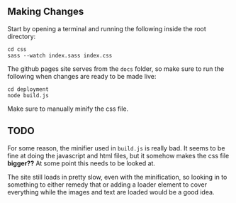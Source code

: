 ## Making Changes
Start by opening a terminal and running the following inside the root directory:
```
cd css
sass --watch index.sass index.css
```

The github pages site serves from the `docs` folder, so make sure to run the following when changes are ready to be made live:
```
cd deployment
node build.js
```

Make sure to manually minify the css file.

## TODO
For some reason, the minifier used in `build.js` is really bad. It seems to be fine at doing the javascript and html files, but it somehow makes the css file <strong>bigger??</strong> At some point this needs to be looked at. 

The site still loads in pretty slow, even with the minification, so looking in to something to either remedy that or adding a loader element to cover everything while the images and text are loaded would be a good idea.